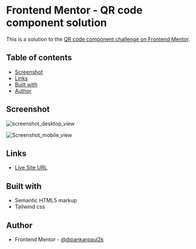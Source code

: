 <!-- omit in toc -->
# Frontend Mentor - QR code component solution

This is a solution to the [QR code component challenge on Frontend Mentor](https://www.frontendmentor.io/challenges/qr-code-component-iux_sIO_H).

<!-- omit in toc -->
## Table of contents

- [Screenshot](#screenshot)
- [Links](#links)
- [Built with](#built-with)
- [Author](#author)


## Screenshot

![screenshot_desktop_view](https://github.com/dipankarpaul2k/QR_Code_Component-Frontend_Mentor/assets/136841290/9c445a5b-b193-4af1-b0b3-8f737edcbe63)


![Screenshot_mobile_view](https://github.com/dipankarpaul2k/QR_Code_Component-Frontend_Mentor/assets/136841290/c9d80137-05b6-4d72-bbc7-81016b91936d)


## Links

- [Live Site URL](https://glowing-basbousa-145cba.netlify.app/)

## Built with

- Semantic HTML5 markup
- Tailwind css

## Author

- Frontend Mentor - [@dipankarpaul2k](https://www.frontendmentor.io/profile/dipankarpaul2k)
